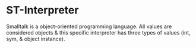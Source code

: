 # ST-Interpreter
Smalltalk is a object-oriented programming language. All values are considered objects &amp; this specific interpreter has three types of values (int, sym, &amp; object instance). 
